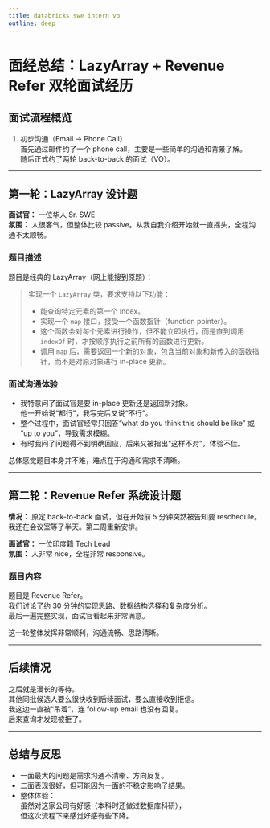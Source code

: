 ```yaml
---
title: databricks swe intern vo
outline: deep
---
```


# 面经总结：LazyArray + Revenue Refer 双轮面试经历

## 面试流程概览

1. 初步沟通（Email → Phone Call）  
   首先通过邮件约了一个 phone call，主要是一些简单的沟通和背景了解。  
   随后正式约了两轮 back-to-back 的面试（VO）。

---

## 第一轮：LazyArray 设计题

**面试官：** 一位华人 Sr. SWE  
**氛围：** 人很客气，但整体比较 passive。从我自我介绍开始就一直摇头，全程沟通不太顺畅。

### 题目描述

题目是经典的 LazyArray（网上能搜到原题）：

> 实现一个 `LazyArray` 类，要求支持以下功能：
>
> - 能查询特定元素的第一个 index。
> - 实现一个 `map` 接口，接受一个函数指针（function pointer）。
> - 这个函数会对每个元素进行操作，但不能立即执行，而是直到调用 `indexOf` 时，才按顺序执行之前所有的函数进行更新。
> - 调用 `map` 后，需要返回一个新的对象，包含当前对象和新传入的函数指针，而不是对原对象进行 in-place 更新。

### 面试沟通体验

- 我特意问了面试官是要 in-place 更新还是返回新对象。  
  他一开始说“都行”，我写完后又说“不行”。
- 整个过程中，面试官经常只回答“what do you think this should be like” 或 “up to you”，导致需求模糊。
- 有时我问了问题得不到明确回应，后来又被指出“这样不对”，体验不佳。

总体感觉题目本身并不难，难点在于沟通和需求不清晰。

---

## 第二轮：Revenue Refer 系统设计题

**情况：** 原定 back-to-back 面试，但在开始前 5 分钟突然被告知要 reschedule。  
我还在会议室等了半天。第二周重新安排。

**面试官：** 一位印度籍 Tech Lead  
**氛围：** 人非常 nice，全程非常 responsive。

### 题目内容

题目是 Revenue Refer。  
我们讨论了约 30 分钟的实现思路、数据结构选择和复杂度分析。  
最后一遍完整实现，面试官看起来非常满意。

这一轮整体发挥非常顺利，沟通流畅、思路清晰。

---

## 后续情况

之后就是漫长的等待。  
其他同批候选人要么很快收到后续面试，要么直接收到拒信。  
我这边一直被“吊着”，连 follow-up email 也没有回复。  
后来查询才发现被拒了。

---

## 总结与反思

- 一面最大的问题是需求沟通不清晰、方向反复。
- 二面表现很好，但可能因为一面的不稳定影响了结果。
- 整体体验：  
  虽然对这家公司有好感（本科时还做过数据库科研），  
  但这次流程下来感觉好感有些下降。
